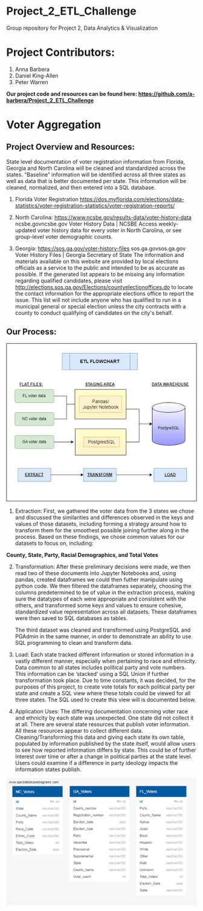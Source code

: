 # Project_2_ETL_Challenge
Group repository for Project 2, Data Analytics &amp; Visualization

# Project Contributors:
1. Anna Barbera
2. Daniel King-Allen
3. Peter Warren

<b>Our project code and resources can be found here:  https://github.com/a-barbera/Project_2_ETL_Challenge </b>

# Voter Aggregation

<h2>Project Overview and Resources:</h2>

State level documentation of voter registration information from Florida, Georgia and North Carolina will be cleaned and standardized across the states. “Baseline” information will be identified across all three states as well as data that is better documented per state. This information will be cleaned, normalized, and then entered into a SQL database. 

1. Florida Voter Registration
https://dos.myflorida.com/elections/data-statistics/voter-registration-statistics/voter-registration-reports/


2. North Carolina: https://www.ncsbe.gov/results-data/voter-history-data
ncsbe.govncsbe.gov
Voter History Data | NCSBE
Access weekly-updated voter history data for every voter in North Carolina, or see group-level voter demographic counts. 

3. Georgia: https://sos.ga.gov/voter-history-files
sos.ga.govsos.ga.gov
Voter History Files | Georgia Secretary of State
The information and materials available on this website are provided by local elections officials as a service to the public and intended to be as accurate as possible. If the generated list appears to be missing any information regarding qualified candidates, please visit http://elections.sos.ga.gov/Elections/countyelectionoffices.do to locate the contact information for the appropriate elections office to report the issue. This list will not include anyone who has qualified to run in a municipal general or special election unless the city contracts with a county to conduct qualifying of candidates on the city's behalf.


<h2>Our Process:</h2>

![flowchart](NC_Images/flowchart.png)

1. Extraction:
    First, we gathered the voter data from the 3 states we chose and discussed the similarities and differences observed in the keys and values of those datasets, including forming a strategy around how to transform them for the smoothest possible joining further along in the process.  Based on these findings, we chose common values for our datasets to focus on, including: 

<b>County, State, Party, Racial Demographics, and Total Votes</b>

2. Transformation:
    After these preliminary decisions were made, we then read two of these documents into Jupyter Notebooks and, using pandas, created dataframes we could then futher manipulate using python code.  We then filtered the dataframes separately, choosing the columns predetermined to be of value in the extraction process, making sure the datatypes of each were appropriate and consistent with the others, and transformed some keys and values to ensure cohesive, standardized value representation across all datasets.  These dataframes were then saved to SQL databases as tables.

    The third dataset was cleaned and transformed using PostgreSQL and PGAdmin in the same manner, in order to demonstrate an ability to use SQL programming to clean and transform data.  

3. Load:
    Each state tracked different information or stored information in a vastly different manner, especially when pertaining to race and ethnicity. Data common to all states includes political party and vote numbers. This information can be ‘stacked’ using a SQL Union if further transformation took place. Due to time constants, it was decided, for the purposes of this project, to create vote totals for each political party per state and create a SQL view where these totals could be viewed for all three states. The SQL used to create this view will is documented below.

4. Application Uses:
    The differing documentation concerning voter race and ethnicity by each state was unexpected. One state did not collect it at all. There are several state resources that publish voter information. All these resources appear to collect different data. Cleaning/Transforming this data and giving each state its own table, populated by information published by the state itself, would allow users to see how reported information differs by state. This could be of further interest over time or after a change in political parties at the state level. Users could examine if a difference in party ideology impacts the information states publish.

![ERD](NC_Images/QuickDBD-SQL%20challenge%20ERD.png)